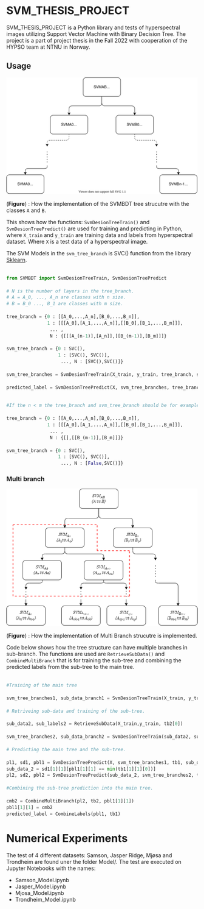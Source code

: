 # SVM_THESIS_PROJECT

SVM_THESIS_PROJECT is a Python library and tests of hyperspectral images utilizing Support Vector Machine with Binary Decision Tree. 
The project is a part of project thesis in the Fall 2022 with cooperation of the HYPSO team at NTNU in Norway. 


## Usage 

![](Figures/Desion_Functions/SVM_Desion_Tree.svg)

(**Figure**) : How the implementation of the SVMBDT tree strucutre with the classes `A` and `B`. 


This shows how the functions: `SvmDesionTreeTrain()` and `SvmDesionTreePredict()` are used for training and predicting in Python, where `X_train` and `y_train` are training data and labels from hyperspectral dataset. Where  `X` is a test data of a hyperspectral image.

The SVM Models in the `svm_tree_branch` is SVC() function from the library [Sklearn](https://scikit-learn.org/stable/modules/generated/sklearn.svm.SVC.html). 

```python

from SVMBDT import SvmDesionTreeTrain, SvmDesionTreePredict

# N is the number of layers in the tree_branch. 
# A = A_0, ..., A_n are classes with n size. 
# B = B_0 ..., B_1 are classes with m size. 

tree_branch = {0 : [[A_0,...,A_n],[B_0,...,B_n]],
               1 : [[[A_0],[A_1,...,A_n]],[[B_0],[B_1,...,B_m]]],
                ... , 
                N : {[[[A_(n-1)],[A_n]],[[B_(m-1)],[B_m]]]}

svm_tree_branch = {0 : SVC(), 
                   1 : [SVC(), SVC()],
                    ..., N : [SVC(),SVC()]}

svm_tree_branches = SvmDesionTreeTrain(X_train, y_train, tree_branch, svm_tree_branch)

predicted_label = SvmDesionTreePredict(X, svm_tree_branches, tree_branch)

```

```python

#If the n < m the tree_branch and svm_tree_branch should be for example: 

tree_branch = {0 : [[A_0,...,A_n],[B_0,...,B_n]],
               1 : [[[A_0],[A_1,...,A_n]],[[B_0],[B_1,...,B_m]]],
                ... , 
                N : {[],[[B_(m-1)],[B_m]]]}

svm_tree_branch = {0 : SVC(), 
                   1 : [SVC(), SVC()],
                    ..., N : [False,SVC()]}

```

### Multi branch 

![](Figures/Desion_Functions/Multi_branch.png)

(**Figure**) : How the implementation of Multi Branch strucutre is implemented. 

Code below shows how the tree structure can have multiple branches in sub-branch. The functions are used are `RetrieveSubData()` and `CombineMultiBranch` that is for training the sub-tree and combining the predicted labels from the sub-tree to the main tree. 

```python

#Training of the main tree

svm_tree_branches1, sub_data_branch1 = SvmDesionTreeTrain(X_train, y_train, tb1, sbm1, sub_data = 1)

# Retriveing sub-data and training of the sub-tree. 

sub_data2, sub_labels2 = RetrieveSubData(X_train,y_train, tb2[0])

svm_tree_branches2, sub_data_branch2 = SvmDesionTreeTrain(sub_data2, sub_labels2, tb2, sbm2, sub_data=1)

# Predicting the main tree and the sub-tree.

pl1, sd1, pbl1 = SvmDesionTreePredict(X, svm_tree_branches1, tb1, sub_data=1)
sub_data_2 = sd1[1][1][pbl1[1][1] == min(tb1[1][1][0])]
pl2, sd2, pbl2 = SvmDesionTreePredict(sub_data_2, svm_tree_branches2, tb2, sub_data=1)

#Combining the sub-tree prediction into the main tree. 

cmb2 = CombineMultiBranch(pl2, tb2, pbl1[1][1])
pbl1[1][1] = cmb2
predicted_label = CombineLabels(pbl1, tb1)

```


# Numerical Experiments

The test of 4 different datasets: Samson, Jasper Ridge, Mjøsa and Trondheim are found uner the folder Model/. The test are executed on Jupyter Notebooks with the names: 
- Samson_Model.ipynb
- Jasper_Model.ipynb
- Mjosa_Model.ipynb
- Trondheim_Model.ipynb
